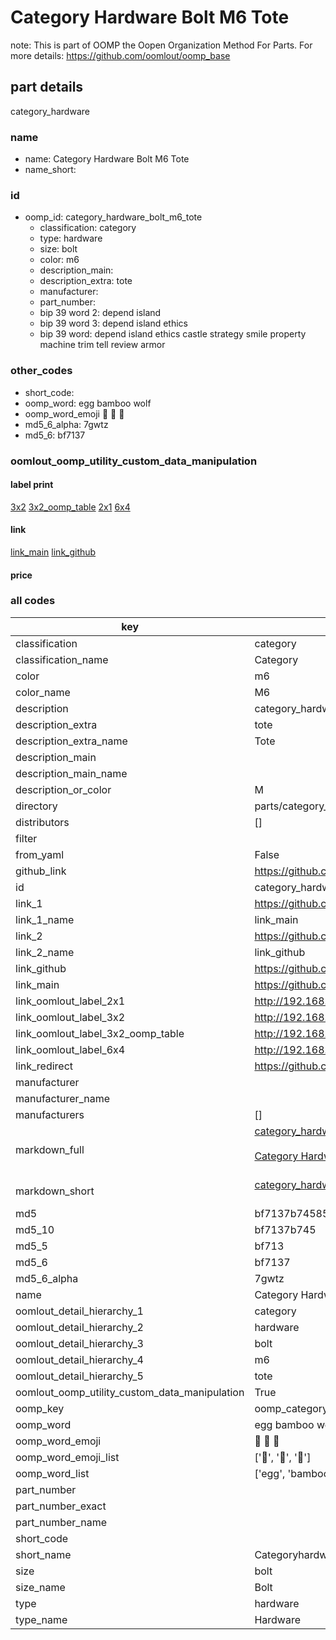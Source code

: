 # Category Hardware Bolt M6 Tote  

note: This is part of OOMP the Oopen Organization Method For Parts. For more details: https://github.com/oomlout/oomp_base

##  part details
  



category_hardware



### name
* name: Category Hardware Bolt M6 Tote
* name_short: 
### id
* oomp_id: category_hardware_bolt_m6_tote
  * classification: category
  * type: hardware
  * size: bolt
  * color: m6
  * description_main: 
  * description_extra: tote
  * manufacturer: 
  * part_number: 
  * bip 39 word 2: depend island
  * bip 39 word 3: depend island ethics
  * bip 39 word: depend island ethics castle strategy smile property machine trim tell review armor

### other_codes
* short_code: 
* oomp_word: egg bamboo wolf
* oomp_word_emoji :egg: :bamboo: :wolf:
* md5_6_alpha: 7gwtz
* md5_6: bf7137






### oomlout_oomp_utility_custom_data_manipulation
#### label print
[3x2](http://192.168.1.245:1112/?label=oomp%207gwtz)
[3x2_oomp_table](http://192.168.1.108:1112/?label=oomp%207gwtz)
[2x1](http://192.168.1.242:1112/?label=oomp%207gwtz)
[6x4](http://192.168.1.55:1112/?label=oomp%207gwtz)    

#### link

[link_main](https://github.com/oomlout/oomlout_oomp_version_1_messy/tree/main/parts/category_hardware_bolt_m6_tote) [link_github](https://github.com/oomlout/oomlout_oomp_version_1_messy/tree/main/parts/category_hardware_bolt_m6_tote)                             

#### price







### all codes 
| key | value |  
| --- | --- |  
| classification | category |  
| classification_name | Category |  
| color | m6 |  
| color_name | M6 |  
| description | category_hardware |  
| description_extra | tote |  
| description_extra_name | Tote |  
| description_main |  |  
| description_main_name |  |  
| description_or_color | M  |  
| directory | parts/category_hardware_bolt_m6_tote |  
| distributors | [] |  
| filter |  |  
| from_yaml | False |  
| github_link | https://github.com/oomlout/oomlout_oomp_part_src/tree/main/parts/category_hardware_bolt_m6_tote |  
| id | category_hardware_bolt_m6_tote |  
| link_1 | https://github.com/oomlout/oomlout_oomp_version_1_messy/tree/main/parts/category_hardware_bolt_m6_tote |  
| link_1_name | link_main |  
| link_2 | https://github.com/oomlout/oomlout_oomp_version_1_messy/tree/main/parts/category_hardware_bolt_m6_tote |  
| link_2_name | link_github |  
| link_github | https://github.com/oomlout/oomlout_oomp_version_1_messy/tree/main/parts/category_hardware_bolt_m6_tote |  
| link_main | https://github.com/oomlout/oomlout_oomp_version_1_messy/tree/main/parts/category_hardware_bolt_m6_tote |  
| link_oomlout_label_2x1 | http://192.168.1.242:1112/?label=oomp%207gwtz |  
| link_oomlout_label_3x2 | http://192.168.1.245:1112/?label=oomp%207gwtz |  
| link_oomlout_label_3x2_oomp_table | http://192.168.1.108:1112/?label=oomp%207gwtz |  
| link_oomlout_label_6x4 | http://192.168.1.55:1112/?label=oomp%207gwtz |  
| link_redirect | https://github.com/oomlout/oomlout_oomp_version_1_messy/tree/main/parts/category_hardware_bolt_m6_tote |  
| manufacturer |  |  
| manufacturer_name |  |  
| manufacturers | [] |  
| markdown_full | [category_hardware_bolt_m6_tote](none)<br>[](none)<br>[Category Hardware Bolt M6 Tote](none)<br><br> |  
| markdown_short | [category_hardware_bolt_m6_tote](none)<br><br> |  
| md5 | bf7137b74585958f32eb62389b5d99d7 |  
| md5_10 | bf7137b745 |  
| md5_5 | bf713 |  
| md5_6 | bf7137 |  
| md5_6_alpha | 7gwtz |  
| name | Category Hardware Bolt M6 Tote |  
| oomlout_detail_hierarchy_1 | category |  
| oomlout_detail_hierarchy_2 | hardware |  
| oomlout_detail_hierarchy_3 | bolt |  
| oomlout_detail_hierarchy_4 | m6 |  
| oomlout_detail_hierarchy_5 | tote |  
| oomlout_oomp_utility_custom_data_manipulation | True |  
| oomp_key | oomp_category_hardware_bolt_m6_tote |  
| oomp_word | egg bamboo wolf |  
| oomp_word_emoji | :egg: :bamboo: :wolf: |  
| oomp_word_emoji_list | [':egg:', ':bamboo:', ':wolf:'] |  
| oomp_word_list | ['egg', 'bamboo', 'wolf'] |  
| part_number |  |  
| part_number_exact |  |  
| part_number_name |  |  
| short_code |  |  
| short_name | Categoryhardware |  
| size | bolt |  
| size_name | Bolt |  
| type | hardware |  
| type_name | Hardware |  
